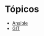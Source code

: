 # Tópicos

* [Ansible](https://github.com/heliton-lima/ansible)
* [GIT](https://github.com/heliton-lima/estudo-git-github2)
